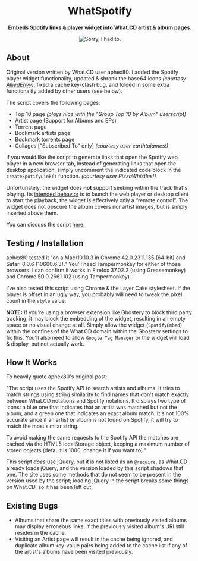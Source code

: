 <h1 align="center">WhatSpotify</h1>

<p align="center"><b>Embeds Spotify links & player widget into What.CD artist & album pages.</b></p>

<p align="center">
  <img src="https://raw.github.com/Wingman4l7/whatSpotify/master/whatSpotify_screenshot.png" alt="Sorry, I had to."/>
</p>

## About ##
Original version written by What.CD user aphex80.  I added the Spotify player widget functionality, updated & shrank the base64 icons *(courtesy [AlliedEnvy][0])*, fixed a cache key-clash bug, and folded in some extra functionality added by other users (see below).

The script covers the following pages:

- Top 10 page *(plays nice with the "Group Top 10 by Album" userscript)*
- Artist page (Support for Albums and EPs)
- Torrent page
- Bookmark artists page
- Bookmark torrents page
- Collages ["Subscribed To" only] *(courtesy user earthtojames!)*

If you would like the script to generate links that open the Spotify web player in a new browser tab, instead of generating links that open the desktop application, simply uncomment the indicated code block in the `createSpotifyLink()` function. *(courtesy user PizzaWhistles!)*

Unfortunately, the widget does **not** support seeking within the track that's playing.  Its [intended behavior][1] is to launch the web player or desktop client to start the playback; the widget is effectively only a “remote control”.  The widget does not obscure the album covers nor artist images, but is simply inserted above them.

You can discuss the script [here][2].

  [0]: https://github.com/AlliedEnvy
  [1]: https://developer.spotify.com/technologies/widgets/spotify-play-button/
  [2]: https://what.cd/forums.php?action=viewthread&threadid=199881

## Testing / Installation ##
aphex80 tested it "on a Mac/10.10.3 in Chrome 42.0.2311.135 (64-bit) and Safari 8.0.6 (10600.6.3)."  You'll need Tampermonkey for either of those browsers.  I can confirm it works in Firefox 37.02.2 (using Greasemonkey) and Chrome 50.0.2661.102 (using Tampermonkey).

I've also tested this script using Chrome & the Layer Cake stylesheet.  If the player is offset in an ugly way, you probably will need to tweak the pixel count in the `style` value.

**NOTE:** If you're using a browser extension like Ghostery to block third party tracking, it may block the embedding of the widget, resulting in an empty space or no visual change at all.  Simply allow the widget (`SpotifyEmbed`) within the confines of the What.CD domain within the Ghostery settings to fix this.  You'll also need to allow `Google Tag Manager` or the widget will load & display, but not actually work.

## How It Works ##
To heavily quote aphex80's original post:

"The script uses the Spotify API to search artists and albums. It tries to match strings using string similarity to find names that don't match exactly between What.CD notations and Spotify notations. It displays two type of icons: a blue one that indicates that an artist was matched but not the album, and a green one that indicates an exact album match. It's not 100% accurate since if an artist or album is not found on Spotify, it will try to match the most similar string.

To avoid making the same requests to the Spotify API the matches are cached via the HTML5 localStorage object, keeping a maximum number of stored objects (default is 1000, change it if you want to)."

This script *does* use jQuery, but it is not listed as an `@require`, as What.CD already loads jQuery, and the version loaded by this script shadows that one. The site uses some methods that do not seem to be present in the version used by the script; loading jQuery in the script breaks some things on What.CD, so it has been left out.

## Existing Bugs ##
- Albums that share the same exact titles with previously visited albums may display erroneous links, if the previously visited album's URI still resides in the cache.
- Visiting an Artist page will result in the cache being ignored, and duplicate album key-value pairs being added to the cache list if any of the artist's albums have been visited previously.